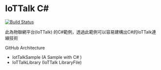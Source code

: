 # IoTTalk C#
[![Build Status](https://travis-ci.org/joemccann/dillinger.svg?branch=master)](https://travis-ci.org/joemccann/dillinger)

此為物聯網平台(IoTTalk) 的C#範例，透過此範例可以容易建構出C#的IoTTalk連線技術

GitHub Architecture
  - IotTalkSample (A Sample with C# )
  - IoTTalkLibrary (IoTTalk LibraryFile)
